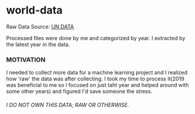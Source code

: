 # world-data


Raw Data Source: [UN DATA](https://data.un.org/)


Processed files were done by me and categorized by year. I extracted by the latest year in the data. 


### MOTIVATION

I needed to collect more data for a machine learning project and I realized how 'raw' the data was after collecting. I took my time to process it(2019 was beneficial to me so I focused on just taht year and helped around with some other years) and figured I'd save someone the stress.




###### I DO NOT OWN THIS DATA; RAW OR OTHERWISE. 
